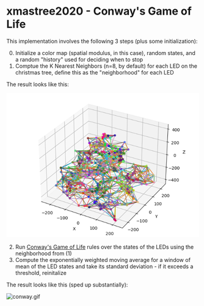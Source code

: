 # xmastree2020 - Conway's Game of Life

This implementation involves the following 3 steps (plus some initialization):

0. Initialize a color map (spatial modulus, in this case), random states, and a random "history" used for deciding when to stop
1. Comptue the K Nearest Neighbors (n=8, by default) for each LED on the christmas tree, define this as the "neighborhood" for each LED

The result looks like this:

![lines.png](https://github.com/kevroy314/xmastree2020/blob/main/lines.png?raw=true)

2. Run [Conway's Game of Life](https://en.wikipedia.org/wiki/Conway%27s_Game_of_Life) rules over the states of the LEDs using the neighborhood from (1)
3. Compute the exponentially weighted moving average for a window of mean of the LED states and take its standard deviation - if it exceeds a threshold, reinitalize

The result looks like this (sped up substantially):

![conway.gif](https://github.com/kevroy314/xmastree2020/blob/main/conway.gif?raw=true)
